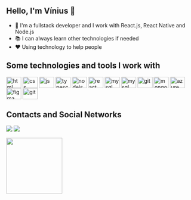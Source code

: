 ## Hello, I'm Vínius 👋

- 🌱 I'm a fullstack developer and I work with React.js, React Native and Node.js
- 📚 I can always learn other technologies if needed
- ❤ Using technology to help people

## Some technologies and tools I work with
<div style="display: inline_block">
  <img align="center" alt="html" height="30" width="40" src="https://cdn.jsdelivr.net/gh/devicons/devicon/icons/html5/html5-original.svg" />
  <img align="center" alt="css" height="30" width="40" src="https://cdn.jsdelivr.net/gh/devicons/devicon/icons/css3/css3-original.svg" />
  <img align="center" alt="js" height="30" width="40" src="https://cdn.jsdelivr.net/gh/devicons/devicon/icons/javascript/javascript-original.svg" />
  <img align="center" alt="typescript" height="30" width="40" src="https://cdn.worldvectorlogo.com/logos/typescript.svg" />
  <img align="center" alt="nodejs" height="30" width="40" src="https://cdn.jsdelivr.net/gh/devicons/devicon/icons/nodejs/nodejs-original.svg" />
  <img align="center" alt="react" height="30" width="40" src="https://cdn.jsdelivr.net/gh/devicons/devicon/icons/react/react-original.svg" />
  <img align="center" alt="mysql" height="30" width="40"  src="https://cdn.jsdelivr.net/gh/devicons/devicon/icons/mysql/mysql-original-wordmark.svg" /> 
  <img align="center" alt="mysql" height="30" width="40"  src="https://cdn.jsdelivr.net/gh/devicons/devicon/icons/sequelize/sequelize-original.svg" />  
    <img align="center" alt="git" height="30" width="40" src="https://cdn.jsdelivr.net/gh/devicons/devicon/icons/postgresql/postgresql-original.svg" />
  <img align="center" alt="mongo" height="30" width="40" src="https://cdn.jsdelivr.net/gh/devicons/devicon/icons/mongodb/mongodb-original.svg" />   
  <img align="center" alt="azure" height="30" width="40" src="https://cdn.jsdelivr.net/gh/devicons/devicon/icons/azure/azure-original-wordmark.svg"/>
  <img align="center" alt="figma" height="30" width="40" src="https://cdn.jsdelivr.net/gh/devicons/devicon/icons/figma/figma-original.svg" />
  <img align="center" alt="git" height="30" width="40" src="https://cdn.jsdelivr.net/gh/devicons/devicon/icons/git/git-original.svg" />

          
          
</div>

## Contacts and Social Networks
<a href="https://www.linkedin.com/in/viniussanti/"><img src="https://img.shields.io/badge/LinkedIn-0077B5?style=for-the-badge&logo=linkedin&logoColor=white" /></a>
<a href="https://www.instagram.com/santivinius/"><img src="https://img.shields.io/badge/Instagram-E4405F?style=for-the-badge&logo=instagram&logoColor=white" /></a>

<img src="https://c.wallhere.com/photos/88/d9/code_JavaScript-1333179.jpg!d" widht="50" height="150"/>

